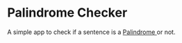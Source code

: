 <h1>Palindrome Checker</h1>

<p>A simple app to check if a sentence is a <a href="https://en.wikipedia.org/wiki/Palindrome#Names" target="is_blank">Palindrome </a>or not.</p>
